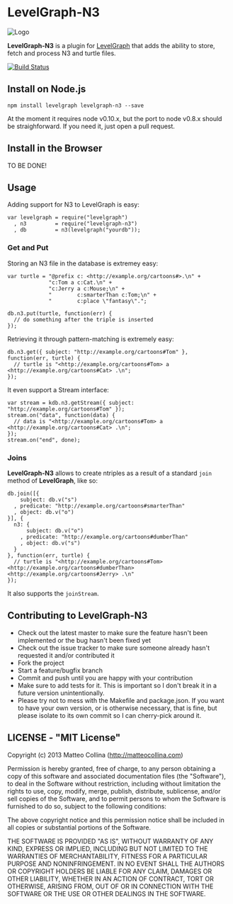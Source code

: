 LevelGraph-N3
===========

![Logo](https://github.com/mcollina/node-levelgraph/raw/master/logo.png)

__LevelGraph-N3__ is a plugin for
[LevelGraph](http://github.com/mcollina/levelgraph) that adds the
ability to store, fetch and process N3 and turtle files.

[![Build
Status](https://travis-ci.org/mcollina/levelgraph-n3.png)](https://travis-ci.org/mcollina/levelgraph-n3)

## Install on Node.js

```
npm install levelgraph levelgraph-n3 --save
```

At the moment it requires node v0.10.x, but the port to node v0.8.x
should be straighforward.
If you need it, just open a pull request.

## Install in the Browser

TO BE DONE!

## Usage

Adding support for N3 to LevelGraph is easy:
```
var levelgraph = require("levelgraph")
  , n3         = require("levelgraph-n3")
  , db         = n3(levelgraph("yourdb"));
```

### Get and Put

Storing an N3 file in the database is extremey easy:
```
var turtle = "@prefix c: <http://example.org/cartoons#>.\n" +
             "c:Tom a c:Cat.\n" +
             "c:Jerry a c:Mouse;\n" +
             "        c:smarterThan c:Tom;\n" +
             "        c:place \"fantasy\".";

db.n3.put(turtle, function(err) {
  // do something after the triple is inserted
});
```

Retrieving it through pattern-matching is extremely easy:
```
db.n3.get({ subject: "http://example.org/cartoons#Tom" }, function(err, turtle) {
  // turtle is "<http://example.org/cartoons#Tom> a <http://example.org/cartoons#Cat> .\n";
});
```

It even support a Stream interface:
```
var stream = kdb.n3.getStream({ subject: "http://example.org/cartoons#Tom" });
stream.on("data", function(data) {
  // data is "<http://example.org/cartoons#Tom> a <http://example.org/cartoons#Cat> .\n";
});
stream.on("end", done);
```

### Joins

__LevelGraph-N3__ allows to create ntriples as a result of a standard `join` method of __LevelGraph__,
like so:
```
db.join([{
    subject: db.v("s")
  , predicate: "http://example.org/cartoons#smarterThan"
  , object: db.v("o")
}], { 
  n3: {
      subject: db.v("o")
    , predicate: "http://example.org/cartoons#dumberThan"
    , object: db.v("s")
  }
}, function(err, turtle) {
  // turtle is "<http://example.org/cartoons#Tom> <http://example.org/cartoons#dumberThan> <http://example.org/cartoons#Jerry> .\n"
});
```

It also supports the `joinStream`.

## Contributing to LevelGraph-N3

* Check out the latest master to make sure the feature hasn't been
  implemented or the bug hasn't been fixed yet
* Check out the issue tracker to make sure someone already hasn't
  requested it and/or contributed it
* Fork the project
* Start a feature/bugfix branch
* Commit and push until you are happy with your contribution
* Make sure to add tests for it. This is important so I don't break it
  in a future version unintentionally.
* Please try not to mess with the Makefile and package.json. If you
  want to have your own version, or is otherwise necessary, that is
  fine, but please isolate to its own commit so I can cherry-pick around
  it.

## LICENSE - "MIT License"

Copyright (c) 2013 Matteo Collina (http://matteocollina.com)

Permission is hereby granted, free of charge, to any person
obtaining a copy of this software and associated documentation
files (the "Software"), to deal in the Software without
restriction, including without limitation the rights to use,
copy, modify, merge, publish, distribute, sublicense, and/or sell
copies of the Software, and to permit persons to whom the
Software is furnished to do so, subject to the following
conditions:

The above copyright notice and this permission notice shall be
included in all copies or substantial portions of the Software.

THE SOFTWARE IS PROVIDED "AS IS", WITHOUT WARRANTY OF ANY KIND,
EXPRESS OR IMPLIED, INCLUDING BUT NOT LIMITED TO THE WARRANTIES
OF MERCHANTABILITY, FITNESS FOR A PARTICULAR PURPOSE AND
NONINFRINGEMENT. IN NO EVENT SHALL THE AUTHORS OR COPYRIGHT
HOLDERS BE LIABLE FOR ANY CLAIM, DAMAGES OR OTHER LIABILITY,
WHETHER IN AN ACTION OF CONTRACT, TORT OR OTHERWISE, ARISING
FROM, OUT OF OR IN CONNECTION WITH THE SOFTWARE OR THE USE OR
OTHER DEALINGS IN THE SOFTWARE.
